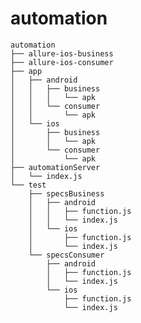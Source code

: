 # automation
    
    automation
    ├── allure-ios-business
    ├── allure-ios-consumer
    ├── app
    │   ├── android
    │   │   ├── business
    │   │   │   └── apk
    │   │   └── consumer
    │   │       └── apk
    │   └── ios
    │       ├── business
    │       │   └── apk
    │       └── consumer
    │           └── apk
    ├── automationServer
    │   └── index.js
    └── test
        ├── specsBusiness
        │   ├── android
        │   │   ├── function.js
        │   │   └── index.js
        │   └── ios
        │       ├── function.js
        │       └── index.js
        └── specsConsumer
            ├── android
            │   ├── function.js
            │   └── index.js
            └── ios
                ├── function.js
                └── index.js
